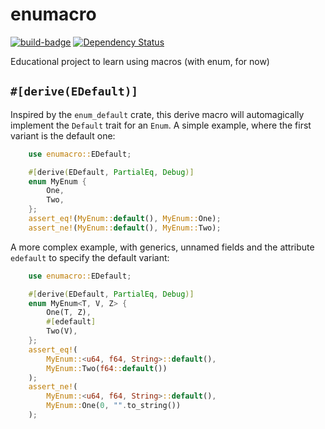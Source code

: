 # enumacro

[![build-badge](https://github.com/pizzamig/enumacro/workflows/Rust/badge.svg)](https://github.com/pizzamig/enumacro/actions)
[![Dependency Status](https://deps.rs/repo/github/pizzamig/enumacro/status.svg)](https://deps.rs/repo/github/pizzamig/enumacro)

Educational project to learn using macros (with enum, for now)

## `#[derive(EDefault)]`

Inspired by the `enum_default` crate, this derive macro will automagically implement the `Default` trait for an `Enum`.
A simple example, where the first variant is the default one:

```rust
    use enumacro::EDefault;

    #[derive(EDefault, PartialEq, Debug)]
    enum MyEnum {
        One,
        Two,
    };
    assert_eq!(MyEnum::default(), MyEnum::One);
    assert_ne!(MyEnum::default(), MyEnum::Two);
```

A more complex example, with generics, unnamed fields and the attribute `edefault` to specify the default variant:

```rust
    use enumacro::EDefault;

    #[derive(EDefault, PartialEq, Debug)]
    enum MyEnum<T, V, Z> {
        One(T, Z),
        #[edefault]
        Two(V),
    };
    assert_eq!(
        MyEnum::<u64, f64, String>::default(),
        MyEnum::Two(f64::default())
    );
    assert_ne!(
        MyEnum::<u64, f64, String>::default(),
        MyEnum::One(0, "".to_string())
    );
```
